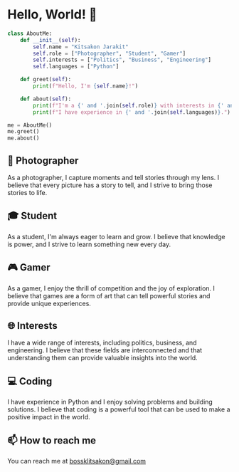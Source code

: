 # Hello, World! 👋

```python
class AboutMe:
    def __init__(self):
        self.name = "Kitsakon Jarakit"
        self.role = ["Photographer", "Student", "Gamer"]
        self.interests = ["Politics", "Business", "Engineering"]
        self.languages = ["Python"]

    def greet(self):
        print(f"Hello, I'm {self.name}!")

    def about(self):
        print(f"I'm a {' and '.join(self.role)} with interests in {' and '.join(self.interests)}.")
        print(f"I have experience in {' and '.join(self.languages)}.")

me = AboutMe()
me.greet()
me.about()
```

## 📸 Photographer
As a photographer, I capture moments and tell stories through my lens. I believe that every picture has a story to tell, and I strive to bring those stories to life.

## 🎓 Student
As a student, I'm always eager to learn and grow. I believe that knowledge is power, and I strive to learn something new every day.

## 🎮 Gamer
As a gamer, I enjoy the thrill of competition and the joy of exploration. I believe that games are a form of art that can tell powerful stories and provide unique experiences.

## 🌐 Interests
I have a wide range of interests, including politics, business, and engineering. I believe that these fields are interconnected and that understanding them can provide valuable insights into the world.

## 💻 Coding
I have experience in Python and I enjoy solving problems and building solutions. I believe that coding is a powerful tool that can be used to make a positive impact in the world.

## 📫 How to reach me
You can reach me at bossklitsakon@gmail.com
